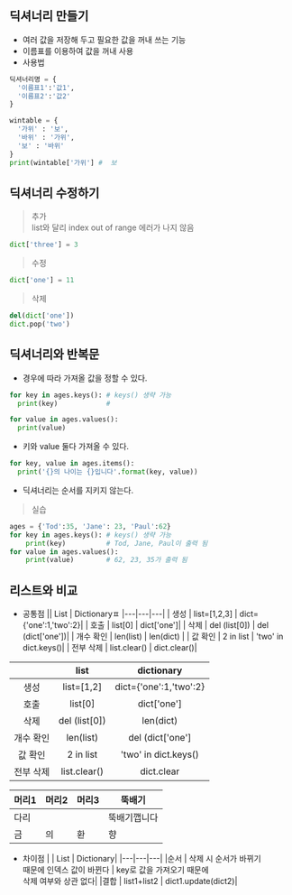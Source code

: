 ## 딕셔너리 만들기
+ 여러 값을 저장해 두고 필요한 값을 꺼내 쓰는 기능
+ 이름표를 이용하여 값을 꺼내 사용
+ 사용법
~~~ python
딕셔너리명 = {
  '이름표1':'값1',
  '이름표2':'값2'
}
~~~
~~~ python
wintable = {
  '가위' : '보',
  '바위' : '가위',
  '보' : '바위'
}
print(wintable['가위'] #  보   
~~~
 
## 딕셔너리 수정하기
> 추가  
list와 달리 index out of range 에러가 나지 않음  
```python
dict['three'] = 3
```
> 수정
```python
dict['one'] = 11
```
> 삭제
```python
del(dict['one'])
dict.pop('two')
```

## 딕셔너리와 반복문
+ 경우에 따라 가져올 값을 정할 수 있다.
```python
for key in ages.keys(): # keys() 생략 가능
  print(key)            #
```
```python
for value in ages.values():
  print(value)
```
+ 키와 value 둘다 가져올 수 있다.
```python
for key, value in ages.items():
  print('{}의 나이는 {}입니다'.format(key, value))
```
+ 딕셔너리는 순서를 지키지 않는다.
> 실습
```python
ages = {'Tod':35, 'Jane': 23, 'Paul':62}
for key in ages.keys(): # keys() 생략 가능  
    print(key)          # Tod, Jane, Paul이 출력 됨  
for value in ages.values():
    print(value)        # 62, 23, 35가 출력 됨  
```

 ## 리스트와 비교
 + 공통점
|| List | Dictionaryㅍ
|---|---|---|
| 생성 | list=[1,2,3] | dict={'one':1,'two':2}|
| 호출 | list[0] | dict['one']|
| 삭제 | del (list[0]) | del (dict['one'])|
| 개수 확인 | len(list) | len(dict) |
| 값 확인 | 2 in list | 'two' in dict.keys()|
| 전부 삭제 | list.clear() | dict.clear()|

| | list | dictionary |
| :----: | :----: | :----: |
| 생성 | list=[1,2] | dict={'one':1,'two':2} |
| 호출 | list[0] | dict['one'] |
| 삭제 | del (list[0]) | len(dict) |
| 개수 확인 | len(list) | del (dict['one'] |
| 값 확인 | 2 in list  | 'two' in dict.keys() |
| 전부 삭제 | list.clear()  | dict.clear |

머리1 | 머리2 | 머리3 | 뚝배기
---- | ---- | ---- | ----
다리 | | | 뚝배기깹니다
금 | 의 | 환 | 향


 + 차이점
|   | List | Dictionary|
|---|---|---|
|순서 | 삭제 시 순서가 바뀌기 </br> 때문에 인덱스 값이 바뀐다 | key로 값을 가져오기 때문에 </br> 삭제 여부와 상관 없다|
|결합 | list1+list2 | dict1.update(dict2)|
